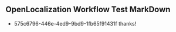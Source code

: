 ## OpenLocalization Workflow Test MarkDown
* 575c6796-446e-4ed9-9bd9-1fb65f91431f thanks!

<!--HONumber=Sep16_HO1-->


